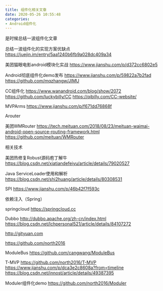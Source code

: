 ```yaml
---
title: 组件化相关文章
date: 2020-05-26 10:55:48
categories:
- Android组件化
---
```

是时候总结一波组件化文章

总结一波组件化的实现方案优缺点
https://juejin.im/entry/5aa1240b6fb9a028dc409a34

美团猫眼电影android模块化实战
https://www.jianshu.com/p/d372cc6802e5

Android彻底组件化demo发布
https://www.jianshu.com/p/59822a7b2fad
https://github.com/mqzhangw/JIMU

CC组件化
https://www.wanandroid.com/blog/show/2072
https://github.com/luckybilly/CC
https://qibilly.com/CC-website/

MVPArms
https://www.jianshu.com/p/f671dd76868f

Arouter

美团WMRouter
https://tech.meituan.com/2018/08/23/meituan-waimai-android-open-source-routing-framework.html
https://github.com/meituan/WMRouter

相关技术

美团热修复Robust源码庖丁解牛
https://blog.csdn.net/xiatiandefeiyu/article/details/79020527

Java ServiceLoader使用和解析
https://blog.csdn.net/shi2huang/article/details/80308531

SPI
https://www.jianshu.com/p/46b42f7f593c

依赖注入（Spring）

springcloud
https://springcloud.cc

Dubbo
http://dubbo.apache.org/zh-cn/index.html
https://blog.csdn.net/lchpersonal521/article/details/84107272

http://gityuan.com

https://github.com/north2016

ModuleBus
https://github.com/cangwang/ModuleBus

T-MVP
https://github.com/north2016/T-MVP
https://www.jianshu.com/p/dca3e2c8608a?from=timeline
https://blog.csdn.net/innost/article/details/49387395

Moduler组件化demo
https://github.com/north2016/Moduler
